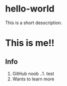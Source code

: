 # hello-world
This is a short desscription.
# This is me!!
## Info
1. GitHub noob
..1. test
3. Wants to learn more

